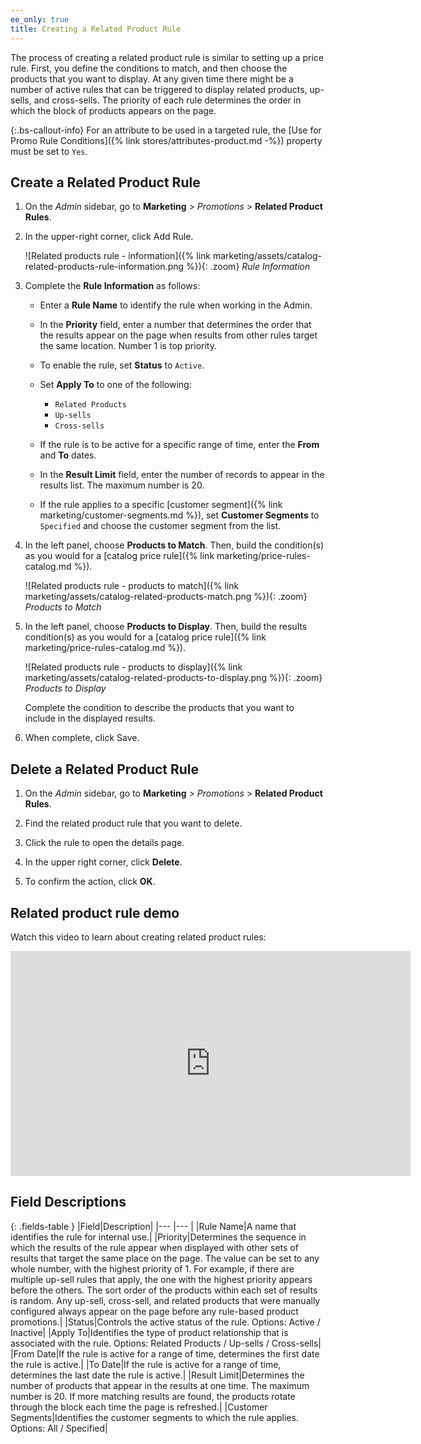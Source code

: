 ```yaml
---
ee_only: true
title: Creating a Related Product Rule
---
```


The process of creating a related product rule is similar to setting up a price rule. First, you define the conditions to match, and then choose the products that you want to display. At any given time there might be a number of active rules that can be triggered to display related products, up-sells, and cross-sells. The priority of each rule determines the order in which the block of products appears on the page.

{:.bs-callout-info}
For an attribute to be used in a targeted rule, the [Use for Promo Rule Conditions]({% link stores/attributes-product.md -%}) property must be set to `Yes`.

## Create a Related Product Rule

1. On the _Admin_ sidebar, go to **Marketing** > _Promotions_ > **Related Product Rules**.

1. In the upper-right corner, click <span class="btn">Add Rule</span>.

    ![Related products rule - information]({% link marketing/assets/catalog-related-products-rule-information.png %}){: .zoom}
    _Rule Information_

1. Complete the **Rule Information** as follows:

   - Enter a **Rule Name** to identify the rule when working in the Admin.

   - In the **Priority** field, enter a number that determines the order that the results appear on the page when results from other rules target the same location. Number 1 is top priority.

   - To enable the rule, set **Status** to `Active`.

   - Set **Apply To** to one of the following:

      - `Related Products`
      - `Up-sells`
      - `Cross-sells`

   - If the rule is to be active for a specific range of time, enter the **From** and **To** dates.

   - In the **Result Limit** field, enter the number of records to appear in the results list. The maximum number is 20.

   - If the rule applies to a specific [customer segment]({% link marketing/customer-segments.md %}), set **Customer Segments** to `Specified` and choose the customer segment from the list.

1. In the left panel, choose **Products to Match**. Then, build the condition(s) as you would for a [catalog price rule]({% link marketing/price-rules-catalog.md %}).

    ![Related products rule - products to match]({% link marketing/assets/catalog-related-products-match.png %}){: .zoom}
    _Products to Match_

1. In the left panel, choose **Products to Display**. Then, build the results condition(s) as you would for a [catalog price rule]({% link marketing/price-rules-catalog.md %}).

    ![Related products rule - products to display]({% link marketing/assets/catalog-related-products-to-display.png %}){: .zoom}
    _Products to Display_

    Complete the condition to describe the products that you want to include in the displayed results.

1. When complete, click <span class="btn">Save</span>.

## Delete a Related Product Rule

1. On the _Admin_ sidebar, go to **Marketing** > _Promotions_ > **Related Product Rules**.

1. Find the related product rule that you want to delete.

1. Click the rule to open the details page.

1. In the upper right corner, click **Delete**.

1. To confirm the action, click **OK**.

## Related product rule demo

Watch this video to learn about creating related product rules:

<iframe title="Adobe Video Publishing Cloud Player" width="640" height="360" src="https://video.tv.adobe.com/v/343837/" frameborder="0" webkitallowfullscreen mozallowfullscreen allowfullscreen scrolling="no"></iframe>

## Field Descriptions

{: .fields-table }
|Field|Description|
|--- |--- |
|Rule Name|A name that identifies the rule for internal use.|
|Priority|Determines the sequence in which the results of the rule appear when displayed with other sets of results that target the same place on the page. The value can be set to any whole number, with the highest priority of 1. For example, if there are multiple up-sell rules that apply, the one with the highest priority appears before the others. The sort order of the products within each set of results is random. Any up-sell, cross-sell, and related products that were manually configured always appear on the page before any rule-based product promotions.|
|Status|Controls the active status of the rule. Options: Active / Inactive|
|Apply To|Identifies the type of product relationship that is associated with the rule. Options: Related Products / Up-sells / Cross-sells|
|From Date|If the rule is active for a range of time, determines the first date the rule is active.|
|To Date|If the rule is active for a range of time, determines the last date the rule is active.|
|Result Limit|Determines the number of products that appear in the results at one time. The maximum number is 20. If more matching results are found, the products rotate through the block each time the page is refreshed.|
|Customer Segments|Identifies the customer segments to which the rule applies.  Options: All / Specified|

<!--
  This is a style declaration so that long field names are not wrapped by table auto styling for column widths.
-->
<style>
.fields-table td:first-of-type {
  width: 220px;
}
</style>